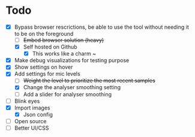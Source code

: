 # Todo

- [x] Bypass browser rescrictions, be able to use the tool without needing it to be on the foreground
    - [ ] ~~Embed browser solution (heavy)~~
    - [x] Self hosted on Github
        - [x] This works like a charm ~
- [x] Make debug visualizations for testing purpose
- [x] Show settings on hover
- [x] Add settings for mic levels
    - [ ] ~~Weight the level to prioritize the most recent samples~~
    - [x] Change the analyser smoothing setting
    - [ ] Add a slider for analyser smoothing
- [ ] Blink eyes
- [x] Import images
    - [x] Json config
- [ ] Open source
- [ ] Better UI/CSS
